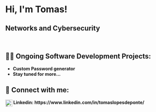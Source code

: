 <h1>Hi, I'm Tomas!</h1>
<h2>Networks and Cybersecurity</h2>
</br>
<h2>👨‍💻 Ongoing Software Development Projects:</h2>

- <b>Custom Password generator</b>
- <b>Stay tuned for more...
  
<h2> 🤳 Connect with me:</h2>

<img align="left" alt=" | LinkedIn" width="22px" src="https://cdn.jsdelivr.net/npm/simple-icons@v3/icons/linkedin.svg" />
Linkedin: https://www.linkedin.com/in/tomaslopesdeponte/
